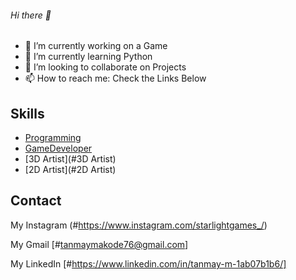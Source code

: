 ###### Hi there 👋

- 🔭 I’m currently working on a Game
- 🌱 I’m currently learning Python
- 👯 I’m looking to collaborate on Projects
- 📫 How to reach me: Check the Links Below 

## Skills
* [Programming](#Programming)    
* [GameDeveloper](#GameDeveloper)           
* [3D Artist](#3D Artist)
* [2D Artist](#2D Artist)


## Contact
My Instagram (#https://www.instagram.com/starlightgames_/) 

My Gmail [#tanmaymakode76@gmail.com]

My LinkedIn [#https://www.linkedin.com/in/tanmay-m-1ab07b1b6/]


